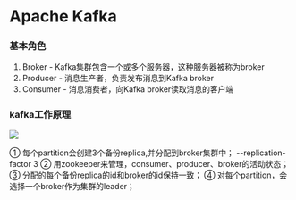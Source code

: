 # Apache Kafka

### 基本角色
1. Broker - Kafka集群包含一个或多个服务器，这种服务器被称为broker
2. Producer - 消息生产者，负责发布消息到Kafka broker
3. Consumer - 消息消费者，向Kafka broker读取消息的客户端

### kafka工作原理
<img src="http://dl2.iteye.com/upload/attachment/0106/2420/7ace343e-3249-36b3-8579-1deb9fbb0809.png">

① 每个partition会创建3个备份replica,并分配到broker集群中； --replication-factor 3
② 用zookeeper来管理，consumer、producer、broker的活动状态；
③ 分配的每个备份replica的id和broker的id保持一致；
④ 对每个partition，会选择一个broker作为集群的leader； 

